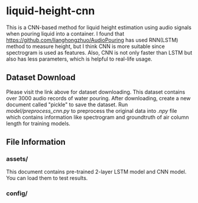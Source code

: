 # liquid-height-cnn

This is a CNN-based method for liquid height estimation using audio signals when pouring liquid into a container. I found that https://github.com/lianghongzhuo/AudioPouring has used RNN(LSTM) method to measure height, but I think CNN is more suitable since spectrogram is used as features. Also, CNN is not only faster than LSTM but also has less parameters, which is helpful to real-life usage.

## Dataset Download
Please visit the link above for dataset downloading. This dataset contains over 3000 audio records of water pouring. After downloading, create a new document called "pickle" to save the dataset. Run *model/preprocess_cnn.py* to preprocess the original data into *.npy* file which contains information like spectrogram and groundtruth of air column length for training models.

## File Information
### assets/
This document contains pre-trained 2-layer LSTM model and CNN model. You can load them to test results.

### config/


